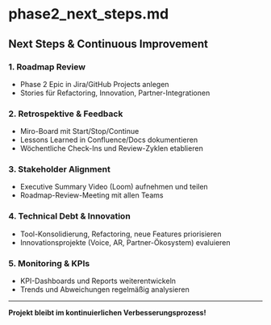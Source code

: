 # phase2_next_steps.md

## Next Steps & Continuous Improvement

### 1. Roadmap Review
- Phase 2 Epic in Jira/GitHub Projects anlegen
- Stories für Refactoring, Innovation, Partner-Integrationen

### 2. Retrospektive & Feedback
- Miro-Board mit Start/Stop/Continue
- Lessons Learned in Confluence/Docs dokumentieren
- Wöchentliche Check-Ins und Review-Zyklen etablieren

### 3. Stakeholder Alignment
- Executive Summary Video (Loom) aufnehmen und teilen
- Roadmap-Review-Meeting mit allen Teams

### 4. Technical Debt & Innovation
- Tool-Konsolidierung, Refactoring, neue Features priorisieren
- Innovationsprojekte (Voice, AR, Partner-Ökosystem) evaluieren

### 5. Monitoring & KPIs
- KPI-Dashboards und Reports weiterentwickeln
- Trends und Abweichungen regelmäßig analysieren

---

**Projekt bleibt im kontinuierlichen Verbesserungsprozess!**
